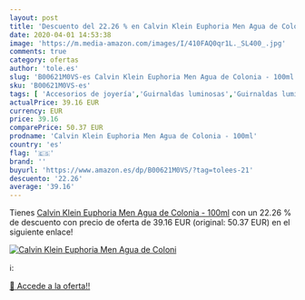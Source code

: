 ```yaml
---
layout: post
title: 'Descuento del 22.26 % en Calvin Klein Euphoria Men Agua de Coloni'
date: 2020-04-01 14:53:38
image: 'https://m.media-amazon.com/images/I/410FAQ0qr1L._SL400_.jpg'
comments: true
category: ofertas
author: 'tole.es'
slug: 'B00621M0VS-es Calvin Klein Euphoria Men Agua de Colonia - 100ml'
sku: 'B00621M0VS-es'
tags: [ 'Accesorios de joyería','Guirnaldas luminosas','Guirnaldas luminosas de interior','Iluminación','Joyería','Limpieza y cuidado de joyas','agua','colonia','de', ]
actualPrice: 39.16 EUR
currency: EUR
price: 39.16
comparePrice: 50.37 EUR
prodname: 'Calvin Klein Euphoria Men Agua de Colonia - 100ml'
country: 'es'
flag: '🇪🇸'
brand: ''
buyurl: 'https://www.amazon.es/dp/B00621M0VS/?tag=tolees-21'
descuento: '22.26'
average: '39.16'
---
```


Tienes [Calvin Klein Euphoria Men Agua de Colonia - 100ml](https://www.amazon.es/dp/B00621M0VS/?tag=tolees-21) con un 22.26 % de descuento con precio de oferta de 39.16 EUR (original: 50.37 EUR) en el siguiente enlace!

[![Calvin Klein Euphoria Men Agua de Coloni](https://m.media-amazon.com/images/I/410FAQ0qr1L._SL400_.jpg)](https://www.amazon.es/dp/B00621M0VS/?tag=tolees-21)

ℹ️:


[🛒 Accede a la oferta!!](https://www.amazon.es/dp/B00621M0VS/?tag=tolees-21)
